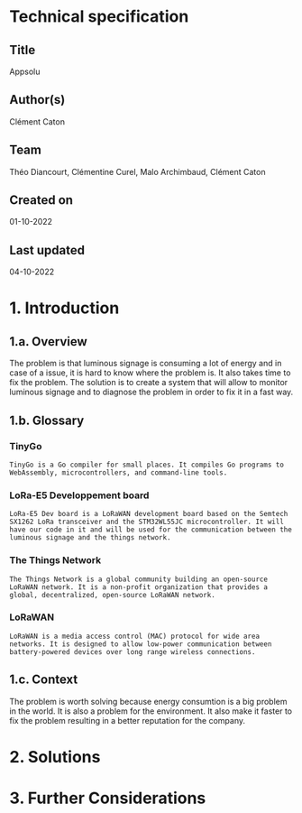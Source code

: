 # Technical specification

## Title
Appsolu

## Author(s)
Clément Caton

## Team
Théo Diancourt,
Clémentine Curel,
Malo Archimbaud,
Clément Caton

## Created on
01-10-2022

## Last updated
04-10-2022

# 1. Introduction

## 1.a. Overview

The problem is that luminous signage is consuming a lot of energy and in case of a issue, it is hard to know where the problem is. It also takes time to fix the problem. The solution is to create a system that will allow to monitor luminous signage and to diagnose the problem in order to fix it in a fast way.

## 1.b. Glossary

### TinyGo

    TinyGo is a Go compiler for small places. It compiles Go programs to WebAssembly, microcontrollers, and command-line tools.

### LoRa-E5 Developpement board

    LoRa-E5 Dev board is a LoRaWAN development board based on the Semtech SX1262 LoRa transceiver and the STM32WL55JC microcontroller. It will have our code in it and will be used for the communication between the luminous signage and the things network.


### The Things Network

    The Things Network is a global community building an open-source LoRaWAN network. It is a non-profit organization that provides a global, decentralized, open-source LoRaWAN network.

### LoRaWAN

    LoRaWAN is a media access control (MAC) protocol for wide area networks. It is designed to allow low-power communication between battery-powered devices over long range wireless connections.

## 1.c. Context

The problem is worth solving because energy consumtion is a big problem in the world. It is also a problem for the environment. It also make it faster to fix the problem resulting in a better reputation for the company.

# 2. Solutions

## 

# 3. Further Considerations
